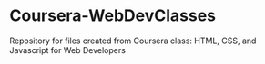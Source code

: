 # Coursera-WebDevClasses
Repository for files created from Coursera class: HTML, CSS, and Javascript for Web Developers
